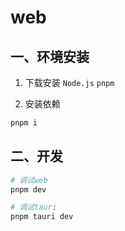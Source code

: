 # web

## 一、环境安装

1. 下载安装 `Node.js` `pnpm`

2. 安装依赖

```sh
pnpm i
```

## 二、开发

```sh
# 调试web
pnpm dev

# 调试tauri
pnpm tauri dev
```
